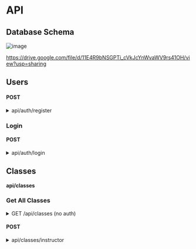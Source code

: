 # API

## Database Schema
![image](https://user-images.githubusercontent.com/81676732/138034333-2196e684-e115-43bc-8f66-023a45ddc0f9.png)

https://drive.google.com/file/d/11E4R9bNSGPTi_cVkJcYnWvaWV9rs41OH/view?usp=sharing

## Users

#### POST

<details>
    <summary>
     api/auth/register
    </summary>

Body:
  | Parameter | Type | Note|
  | :-- | :-- | :-- |
  | username | string | (required) |
  | password | string | (required) |
  | role    | string |  |
 
</details>

### Login

#### POST

<details>
    <summary>
     api/auth/login
    </summary>

Body:
  | Parameter | Type | Note|
  | :-- | :-- | :-- |
  | username | string | (required) |
  | password | string | (required) |
 

Response:

  ```
    { 
        message: 'welcome, username'
        token: <AUTH_TOKEN>,
        user: user
    }
  ```

</details>

## Classes
**api/classes**

### Get All Classes

<details>
    <summary>
    GET /api/classes (no auth)
    </summary>
    
 Response:
  
```
[
    {
        "class_id": 1,
        "class_name": "Boxing For Beginners",
        "class_type": 'Boxing',
        "start_time": "08:00:00",
        "duration": 60,
        "intensity_level": "Easy",
        "class_location": "Arizona",
        "registered": 3,
        "max_size": 10,
        "instructor_id": 1
    },
    {
        "class_id": 2,
        "class_name": "Yoga for beginners",
        "class_type": "Yoga",
        "start_time": "10:30:00",
        "duration": 60,
        "intensity_level": "Easy",
        "class_location": "Arizona",
        "registered": 3,
        "max_size": 10,
        "instructor_id": 1
    },
  ]
 ```
 
</details>
    
#### POST

<details>
    <summary>
     api/classes/instructor
    </summary>

Body:
  | Parameter | Type | Note|
  | :-- | :-- | :-- |
  | class_name | string | (required) |
  | class_type | string | (required) |
  | start_time | string | (required) |
  | duration | integer | (required) |
  | intensity_level | string | (required) |
  | class_location | string | (required) |
  | registered | integer | 0 |
  | max_size | integer | 0 |
  | instructor_id | string | (required) |
 

Response:

  ```
    {
        "class_id": 1,
        "class_name": "Boxing For Beginners",
        "class_type": 'Boxing',
        "start_time": "08:00:00",
        "duration": 60,
        "intensity_level": "Easy",
        "class_location": "Arizona",
        "registered": 3,
        "max_size": 10,
        "instructor_id": 1
    }
  ```

</details>
